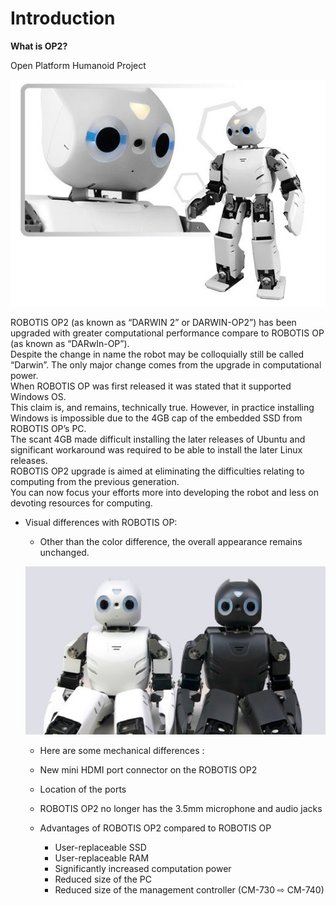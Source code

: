 
# Introduction

**What is OP2?**

Open Platform Humanoid Project

![](/images/op2/op2_product.jpg)

ROBOTIS OP2 (as known as “DARWIN 2” or DARWIN-OP2”) has been upgraded with greater computational performance compare to ROBOTIS OP (as known as “DARwIn-OP”).  
Despite the change in name the robot may be colloquially still be called “Darwin”. The only major change comes from the upgrade in computational power.  
When ROBOTIS OP was first released it was stated that it supported Windows OS.  
This claim is, and remains, technically true. However, in practice installing Windows is impossible due to the 4GB cap of the embedded SSD from ROBOTIS OP’s PC.  
The scant 4GB made difficult installing the later releases of Ubuntu and significant workaround was required to be able to install the later Linux releases.  
ROBOTIS OP2 upgrade is aimed at eliminating the difficulties relating to computing from the previous generation.  
You can now focus your efforts more into developing the robot and less on devoting resources for computing.

- Visual differences with ROBOTIS OP:  
  - Other than the color difference, the overall appearance remains unchanged.
  
  ![](/images/op2/op2_001.png)
  
  - Here are some mechanical differences :
   - New mini HDMI port connector on the ROBOTIS OP2
   - Location of the ports
   - ROBOTIS OP2 no longer has the 3.5mm microphone and audio jacks
  
  - Advantages of ROBOTIS OP2 compared to ROBOTIS OP
    - User-replaceable SSD
    - User-replaceable RAM
    - Significantly increased computation power
    - Reduced size of the PC
    - Reduced size of the management controller (CM-730 ⇨ CM-740)
